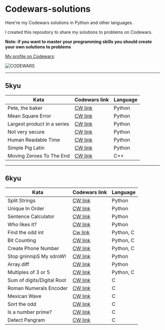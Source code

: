 # Codewars-solutions
Here're my Codewars solutions in Python and other languages.

I created this repository to share my solutions to problems on Codewars.  

**Note: if you want to master your programming skills you should create your own solutions to problems**

[My profile on Codewars](https://www.codewars.com/users/Chiefaplugg):

![CODEWARS](https://www.codewars.com/users/Chiefaplugg/badges/large)

---

## 5kyu

| Kata | Codewars link | Language |
| ----------- | ----------- | ---------- |
| Pete, the baker    | [CW link](https://www.codewars.com/kata/525c65e51bf619685c000059)   | Python |
| Mean Square Error    | [CW link](https://www.codewars.com/kata/51edd51599a189fe7f000015)    | Python |
| Largest product in a series | [CW link](https://www.codewars.com/kata/529872bdd0f550a06b00026e) | Python |
| Not very secure | [CW link](https://www.codewars.com/kata/526dbd6c8c0eb53254000110) | Python |
| Human Readable Time | [CW link](https://www.codewars.com/kata/52685f7382004e774f0001f7) | Python |
| Simple Pig Latin | [CW link](https://www.codewars.com/kata/520b9d2ad5c005041100000f) | Python |
| Moving Zeroes To The End | [CW link](https://www.codewars.com/kata/52597aa56021e91c93000cb0) | C++ |

---

## 6kyu

| Kata | Codewars link | Language |
| ---- | ------------- | -------- |
| Split Strings | [CW link](https://www.codewars.com/kata/515de9ae9dcfc28eb6000001) | Python |
| Unique In Order | [CW link](https://www.codewars.com/kata/54e6533c92449cc251001667) | Python |
| Sentence Calculator | [CW link](https://www.codewars.com/kata/5970fce80ed776b94000008b) | Python |
| Who likes it? | [CW link](https://www.codewars.com/kata/5266876b8f4bf2da9b000362) | Python |
| Find the odd int | [Cw link](https://www.codewars.com/kata/54da5a58ea159efa38000836) | Python, C |
| Bit Counting | [CW link](https://www.codewars.com/kata/526571aae218b8ee490006f4) | Python, C |
| Create Phone Number | [CW link](https://www.codewars.com/kata/525f50e3b73515a6db000b83) | Python, C |
| Stop gninnipS My sdroW! | [CW link](https://www.codewars.com/kata/5264d2b162488dc400000001) | Python |
| Array.diff | [CW link](https://www.codewars.com/kata/523f5d21c841566fde000009) | Python |
| Multiples of 3 or 5 | [CW link](https://www.codewars.com/kata/514b92a657cdc65150000006) | Python, C |
| Sum of digits/Digital Root | [CW link](https://www.codewars.com/kata/541c8630095125aba6000c00) | C |
| Roman Numerals Encoder | [CW link](https://www.codewars.com/kata/51b62bf6a9c58071c600001b) | C |
| Mexican Wave | [CW link](https://www.codewars.com/kata/58f5c63f1e26ecda7e000029) | C |
| Sort the odd | [CW link](https://www.codewars.com/kata/578aa45ee9fd15ff4600090d) | C |
| Is a number prime? | [CW link](https://www.codewars.com/kata/5262119038c0985a5b00029f) | C |
| Detect Pangram | [CW link](https://www.codewars.com/kata/545cedaa9943f7fe7b000048) | C |


